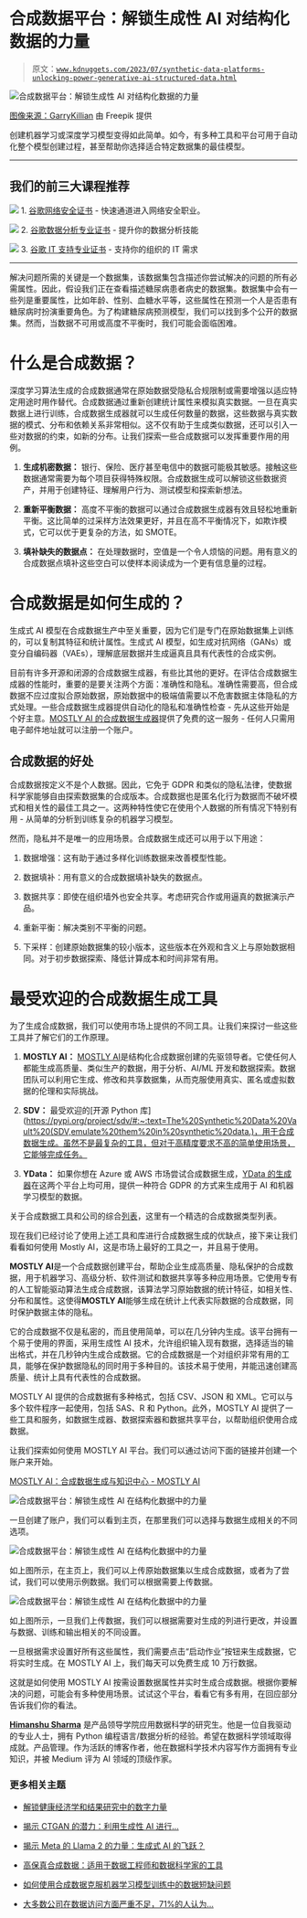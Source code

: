# 合成数据平台：解锁生成性 AI 对结构化数据的力量

> 原文：[`www.kdnuggets.com/2023/07/synthetic-data-platforms-unlocking-power-generative-ai-structured-data.html`](https://www.kdnuggets.com/2023/07/synthetic-data-platforms-unlocking-power-generative-ai-structured-data.html)

![合成数据平台：解锁生成性 AI 对结构化数据的力量](img/41df866de53a1c796dd3b517b32012d5.png)

[图像来源：GarryKillian](https://www.freepik.com/free-vector/big-data-background_9136685.htm#page=2&query=Synthetic%20Data&position=22&from_view=search&track=ais) 由 Freepik 提供

创建机器学习或深度学习模型变得如此简单。如今，有多种工具和平台可用于自动化整个模型创建过程，甚至帮助你选择适合特定数据集的最佳模型。

* * *

## 我们的前三大课程推荐

![](img/0244c01ba9267c002ef39d4907e0b8fb.png) 1\. [谷歌网络安全证书](https://www.kdnuggets.com/google-cybersecurity) - 快速通道进入网络安全职业。

![](img/e225c49c3c91745821c8c0368bf04711.png) 2\. [谷歌数据分析专业证书](https://www.kdnuggets.com/google-data-analytics) - 提升你的数据分析技能

![](img/0244c01ba9267c002ef39d4907e0b8fb.png) 3\. [谷歌 IT 支持专业证书](https://www.kdnuggets.com/google-itsupport) - 支持你的组织的 IT 需求

* * *

解决问题所需的关键是一个数据集，该数据集包含描述你尝试解决的问题的所有必需属性。因此，假设我们正在查看描述糖尿病患者病史的数据集。数据集中会有一些列是重要属性，比如年龄、性别、血糖水平等，这些属性在预测一个人是否患有糖尿病时扮演重要角色。为了构建糖尿病预测模型，我们可以找到多个公开的数据集。然而，当数据不可用或高度不平衡时，我们可能会面临困难。

# 什么是合成数据？

深度学习算法生成的合成数据通常在原始数据受隐私合规限制或需要增强以适应特定用途时用作替代。合成数据通过重新创建统计属性来模拟真实数据。一旦在真实数据上进行训练，合成数据生成器就可以生成任何数量的数据，这些数据与真实数据的模式、分布和依赖关系非常相似。这不仅有助于生成类似数据，还可以引入一些对数据的约束，如新的分布。让我们探索一些合成数据可以发挥重要作用的用例。

1.  **生成机密数据：** 银行、保险、医疗甚至电信中的数据可能极其敏感。接触这些数据通常需要为每个项目获得特殊权限。合成数据生成可以解锁这些数据资产，并用于创建特征、理解用户行为、测试模型和探索新想法。

1.  **重新平衡数据：** 高度不平衡的数据可以通过合成数据生成器有效且轻松地重新平衡。这比简单的过采样方法效果更好，并且在高不平衡情况下，如欺诈模式，它可以优于更复杂的方法，如 SMOTE。

1.  **填补缺失的数据点：** 在处理数据时，空值是一个令人烦恼的问题。用有意义的合成数据点填补这些空白可以使样本阅读成为一个更有信息量的过程。

# 合成数据是如何生成的？

生成式 AI 模型在合成数据生产中至关重要，因为它们是专门在原始数据集上训练的，可以复制其特征和统计属性。生成式 AI 模型，如生成对抗网络（GANs）或变分自编码器（VAEs），理解底层数据并生成逼真且具有代表性的合成实例。

目前有许多开源和闭源的合成数据生成器，有些比其他的更好。在评估合成数据生成器的性能时，重要的是要关注两个方面：准确性和隐私。准确性需要高，但合成数据不应过度拟合原始数据，原始数据中的极端值需要以不危害数据主体隐私的方式处理。一些合成数据生成器提供自动化的隐私和准确性检查 - 先从这些开始是个好主意。[MOSTLY AI 的合成数据生成器](https://mostly.ai/synthetic-data-platform/generate-synthetic-data)提供了免费的这一服务 - 任何人只需用电子邮件地址就可以注册一个账户。

## 合成数据的好处

合成数据按定义不是个人数据。因此，它免于 GDPR 和类似的隐私法律，使数据科学家能够自由探索数据集的合成版本。合成数据也是匿名化行为数据而不破坏模式和相关性的最佳工具之一。这两种特性使它在使用个人数据的所有情况下特别有用 - 从简单的分析到训练复杂的机器学习模型。

然而，隐私并不是唯一的应用场景。合成数据生成还可以用于以下用途：

1.  数据增强：这有助于通过多样化训练数据来改善模型性能。

1.  数据填补：用有意义的合成数据填补缺失的数据点。

1.  数据共享：即使在组织墙外也安全共享。考虑研究合作或用逼真的数据演示产品。

1.  重新平衡：解决类别不平衡的问题。

1.  下采样：创建原始数据集的较小版本，这些版本在外观和含义上与原始数据相同。对于初步数据探索、降低计算成本和时间非常有用。

# 最受欢迎的合成数据生成工具

为了生成合成数据，我们可以使用市场上提供的不同工具。让我们来探讨一些这些工具并了解它们的工作原理。

1.  **MOSTLY AI：** [MOSTLY AI](https://mostly.ai/)是结构化合成数据创建的先驱领导者。它使任何人都能生成高质量、类似生产的数据，用于分析、AI/ML 开发和数据探索。数据团队可以利用它生成、修改和共享数据集，从而克服使用真实、匿名或虚拟数据的伦理和实际挑战。

1.  **SDV：** 最受欢迎的[开源 Python 库](https://pypi.org/project/sdv/#:~:text=The%20Synthetic%20Data%20Vault%20(SDV,emulate%20them%20in%20synthetic%20data.)，用于合成数据生成。虽然不是最复杂的工具，但对于高精度要求不高的简单使用场景，它能够完成任务。

1.  **YData：** 如果你想在 Azure 或 AWS 市场尝试合成数据生成，[YData 的生成器](https://ydata.ai/ydata-fabric-free-trial)在这两个平台上均可用，提供一种符合 GDPR 的方式来生成用于 AI 和机器学习模型的数据。

关于合成数据工具和公司的综合[列表](https://syntheticdata.carrd.co/)，这里有一个精选的合成数据类型列表。

现在我们已经讨论了使用上述工具和库进行合成数据生成的优缺点，接下来让我们看看如何使用 Mostly AI，这是市场上最好的工具之一，并且易于使用。

**MOSTLY AI**是一个合成数据创建平台，帮助企业生成高质量、隐私保护的合成数据，用于机器学习、高级分析、软件测试和数据共享等多种应用场景。它使用专有的人工智能驱动算法生成合成数据，该算法学习原始数据的统计特征，如相关性、分布和属性。这使得**MOSTLY AI**能够生成在统计上代表实际数据的合成数据，同时保护数据主体的隐私。

它的合成数据不仅是私密的，而且使用简单，可以在几分钟内生成。该平台拥有一个易于使用的界面，采用生成性 AI 技术，允许组织输入现有数据，选择适当的输出格式，并在几秒钟内生成合成数据。它的合成数据是一个对组织非常有用的工具，能够在保护数据隐私的同时用于多种目的。该技术易于使用，并能迅速创建高质量、统计上具有代表性的合成数据。

MOSTLY AI 提供的合成数据有多种格式，包括 CSV、JSON 和 XML。它可以与多个软件程序一起使用，包括 SAS、R 和 Python。此外，MOSTLY AI 提供了一些工具和服务，如数据生成器、数据探索器和数据共享平台，以帮助组织使用合成数据。

让我们探索如何使用 MOSTLY AI 平台。我们可以通过访问下面的链接并创建一个账户来开始。

[MOSTLY AI：合成数据生成与知识中心 - MOSTLY AI](https://mostly.ai/)

![合成数据平台：解锁生成性 AI 在结构化数据中的力量](img/954cf53238526ee7cdc1736e243d8a7e.png)

一旦创建了账户，我们可以看到主页，在那里我们可以选择与数据生成相关的不同选项。

![合成数据平台：解锁生成性 AI 在结构化数据中的力量](img/2fc95c423d9a581691391fe901f6e75c.png)

如上图所示，在主页上，我们可以上传原始数据集以生成合成数据，或者为了尝试，我们可以使用示例数据。我们可以根据需要上传数据。

![合成数据平台：解锁生成性 AI 在结构化数据中的力量](img/7133ad54b0c37e6acff832b5a35ccb66.png)

如上图所示，一旦我们上传数据，我们可以根据需要对生成的列进行更改，并设置与数据、训练和输出相关的不同设置。

一旦根据需求设置好所有这些属性，我们需要点击“启动作业”按钮来生成数据，它将实时生成。在 MOSTLY AI 上，我们每天可以免费生成 10 万行数据。

这就是如何使用 MOSTLY AI 按需设置数据属性并实时生成合成数据。根据你要解决的问题，可能会有多种使用场景。试试这个平台，看看它有多有用，在回应部分告诉我们你的看法。

**[Himanshu Sharma](https://www.linkedin.com/in/himanshusharmads/)** 是产品领导学院应用数据科学的研究生。他是一位自我驱动的专业人士，拥有 Python 编程语言/数据分析的经验。希望在数据科学领域取得成就。产品管理。作为活跃的博客作者，他在数据科学技术内容写作方面拥有专业知识，并被 Medium 评为 AI 领域的顶级作家。

### 更多相关主题

+   [解锁健康经济学和结果研究中的数字力量](https://www.kdnuggets.com/2023/07/unlocking-power-numbers-health-economics-outcomes-research.html)

+   [揭示 CTGAN 的潜力：利用生成性 AI 进行…](https://www.kdnuggets.com/2023/04/unveiling-potential-ctgan-harnessing-generative-ai-synthetic-data.html)

+   [揭示 Meta 的 Llama 2 的力量：生成式 AI 的飞跃？](https://www.kdnuggets.com/2023/07/unveiling-power-metas-llama-2-leap-forward-generative-ai.html)

+   [高保真合成数据：适用于数据工程师和数据科学家的工具](https://www.kdnuggets.com/2022/tonic-high-fidelity-synthetic-data-engineers-scientists-alike.html)

+   [如何使用合成数据克服机器学习模型训练中的数据短缺问题](https://www.kdnuggets.com/2022/03/synthetic-data-overcome-data-shortages-machine-learning-model-training.html)

+   [大多数公司在数据访问方面严重不足，71%的人认为…](https://www.kdnuggets.com/2023/07/mostly-data-access-severely-lacking-synthetic-data-help.html)
